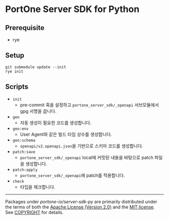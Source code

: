 # PortOne Server SDK for Python

## Prerequisite

- rye

## Setup

```
git submodule update --init
rye init
```

## Scripts

- `init`
  - pre-commit 훅을 설정하고 `portone_server_sdk/_openapi` 서브모듈에서 gpg 서명을 끕니다.
- `gen`
  - 자동 생성이 필요한 코드를 생성합니다.
- `gen:env`
  - User Agent와 같은 빌드 타임 상수를 생성합니다.
- `gen:schema`
  - `openapi/v2.openapi.json`을 기반으로 스키마 코드를 생성합니다.
- `patch:save`
  - `portone_server_sdk/_openapi` local에 커밋된 내용을 바탕으로 patch 파일을 생성합니다.
- `patch:apply`
  - `portone_server_sdk/_openapi`에 patch를 적용합니다.
- `check`
  - 타입을 체크합니다.

---

Packages under _portone-io/server-sdk-py_ are primarily distributed under the terms of
both the [Apache License (Version 2.0)] and the [MIT license]. See [COPYRIGHT]
for details.

[MIT license]: LICENSE-MIT
[Apache License (Version 2.0)]: LICENSE-APACHE
[COPYRIGHT]: COPYRIGHT

